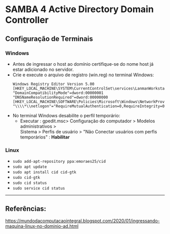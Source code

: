 # SAMBA 4 Active Directory Domain Controller  
## Configuração de Terminais
### Windows
* Antes de ingressar o host ao domínio certifique-se do nome host já estar adicionado no servidor.
* Crie e execute o arquivo de registro (win.reg) no terminal Windows:
  ~~~
  Windows Registry Editor Version 5.00
  [HKEY_LOCAL_MACHINE\SYSTEM\CurrentControlSet\services\LanmanWorkstation\Parameters]
  "DomainCompatibilityMode"=dword:00000001
  "DNSNameResolutionRequired"=dword:00000000
  [HKEY_LOCAL_MACHINE\SOFTWARE\Policies\Microsoft\Windows\NetworkProvider\HardenedPaths]
  "\\\\*\\netlogon"="RequireMutualAuthentication=0,RequireIntegrity=0,RequirePrivacy=0"  
  ~~~
* No terminal Windows desabilite o perfil temporário:
  * Executar : gpedit.msc> Configuração do computador > Modelos administrativos >   
    Sistema > Perfis de usuário > "Não Conectar usuários com perfis temporários" : **Habilitar**

### Linux
* `sudo add-apt-repository ppa:emoraes25/cid`
* `sudo apt update`
* `sudo apt install cid cid-gtk`
* `sudo cid-gtk`
* `sudo cid status`
* `sudo service cid status`

-----
## Referências:
https://mundodacomputacaointegral.blogspot.com/2020/01/ingressando-maquina-linux-no-dominio-ad.html  

